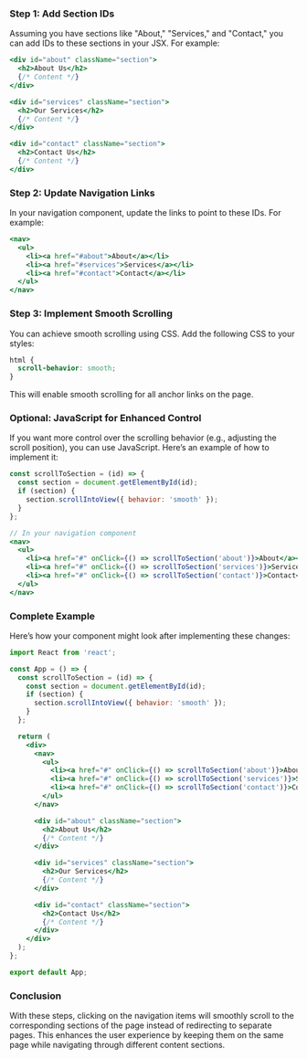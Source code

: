 ### Step 1: Add Section IDs

Assuming you have sections like "About," "Services," and "Contact," you can add IDs to these sections in your JSX. For example:

```jsx
<div id="about" className="section">
  <h2>About Us</h2>
  {/* Content */}
</div>

<div id="services" className="section">
  <h2>Our Services</h2>
  {/* Content */}
</div>

<div id="contact" className="section">
  <h2>Contact Us</h2>
  {/* Content */}
</div>
```

### Step 2: Update Navigation Links

In your navigation component, update the links to point to these IDs. For example:

```jsx
<nav>
  <ul>
    <li><a href="#about">About</a></li>
    <li><a href="#services">Services</a></li>
    <li><a href="#contact">Contact</a></li>
  </ul>
</nav>
```

### Step 3: Implement Smooth Scrolling

You can achieve smooth scrolling using CSS. Add the following CSS to your styles:

```css
html {
  scroll-behavior: smooth;
}
```

This will enable smooth scrolling for all anchor links on the page.

### Optional: JavaScript for Enhanced Control

If you want more control over the scrolling behavior (e.g., adjusting the scroll position), you can use JavaScript. Here’s an example of how to implement it:

```jsx
const scrollToSection = (id) => {
  const section = document.getElementById(id);
  if (section) {
    section.scrollIntoView({ behavior: 'smooth' });
  }
};

// In your navigation component
<nav>
  <ul>
    <li><a href="#" onClick={() => scrollToSection('about')}>About</a></li>
    <li><a href="#" onClick={() => scrollToSection('services')}>Services</a></li>
    <li><a href="#" onClick={() => scrollToSection('contact')}>Contact</a></li>
  </ul>
</nav>
```

### Complete Example

Here’s how your component might look after implementing these changes:

```jsx
import React from 'react';

const App = () => {
  const scrollToSection = (id) => {
    const section = document.getElementById(id);
    if (section) {
      section.scrollIntoView({ behavior: 'smooth' });
    }
  };

  return (
    <div>
      <nav>
        <ul>
          <li><a href="#" onClick={() => scrollToSection('about')}>About</a></li>
          <li><a href="#" onClick={() => scrollToSection('services')}>Services</a></li>
          <li><a href="#" onClick={() => scrollToSection('contact')}>Contact</a></li>
        </ul>
      </nav>

      <div id="about" className="section">
        <h2>About Us</h2>
        {/* Content */}
      </div>

      <div id="services" className="section">
        <h2>Our Services</h2>
        {/* Content */}
      </div>

      <div id="contact" className="section">
        <h2>Contact Us</h2>
        {/* Content */}
      </div>
    </div>
  );
};

export default App;
```

### Conclusion

With these steps, clicking on the navigation items will smoothly scroll to the corresponding sections of the page instead of redirecting to separate pages. This enhances the user experience by keeping them on the same page while navigating through different content sections.
